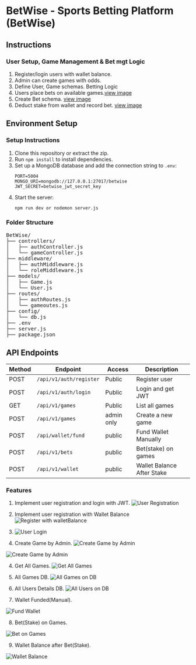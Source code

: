# BetWise - Sports Betting Platform (BetWise) 
## Instructions
### User Setup, Game Management & Bet mgt Logic
1. Register/login users with wallet balance.
2. Admin can create games with odds.
3. Define User, Game schemas.
Betting Logic
4. Users place bets on available games.[view image](#bet-placed)
5. Create Bet schema. [view image](#wallet-funded)
6. Deduct stake from wallet and record bet. [view image](#wallet-balance)



## Environment Setup
### Setup Instructions
1. Clone this repository or extract the zip.
2. Run `npm install` to install dependencies.
3. Set up a MongoDB database and add the connection string to `.env`:
   ```
   PORT=5004
   MONGO_URI=mongodb://127.0.0.1:27017/betwise
   JWT_SECRET=betwise_jwt_secret_key
   ```
4. Start the server:
   ```
   npm run dev or nodemon server.js
   ```


### Folder Structure
<pre>
BetWise/
├── controllers/
│   ├── authController.js
│   └── gameController.js
├── middleware/
│   ├── authMiddleware.js
│   └── roleMiddleware.js
├── models/
│   ├── Game.js
│   └── User.js
├── routes/
│   ├── authRoutes.js
│   └── gameoutes.js
├── config/
│   └── db.js
├── .env
├── server.js
├── package.json
</pre>


## API Endpoints

| Method | Endpoint                | Access     | Description                   |
| ------ | ----------------------- | ---------- | ----------------------------- |
| POST   | `/api/v1/auth/register` | Public     | Register user                 |
| POST   | `/api/v1/auth/login`    | Public     | Login and get JWT             |
| GET    | `/api/v1/games     `    | Public     | List all games                |
| POST   | `/api/v1/games`         | admin only | Create a new game             |
| POST   | `/api/wallet/fund`      | public     | Fund Wallet Manually          |
| POST   | `/api/v1/bets`          | public     | Bet(stake) on games           |
| POST   | `/api/v1/wallet`        | public     | Wallet Balance After Stake    |


### Features
1. Implement user registration and login with JWT.
![User Registration](screenshots/register.png)

1. Implement user registration with Wallet Balance
![Register with walletBalance](screenshots/register-with-walletBalance.png)

2. ![User Login](screenshots/login.png)

3. Create Game by Admin.
![Create Game by Admin](screenshots/create-games2.png)

![Create Game by Admin](screenshots/create-games.png)

4. Get All Games.
![Get All Games](screenshots/get-all-games.png)

5. All Games DB.
![All Games on DB](screenshots/gamesDB.png)

6. All Users Details DB.
![All Users on DB](screenshots/usersDB.png)

7. <p id="wallet-funded">Wallet Funded(Manual).</p>
![Fund Wallet](screenshots/wallet_funded.png)

8. <p id="bet-placed">Bet(Stake) on Games.</p>
![Bet on Games](screenshots/bet-placed.png)

9. <p id="wallet-balance">Wallet Balance after Bet(Stake).</p>
![Wallet Balance](screenshots/wallet-balance-after-stake.png)